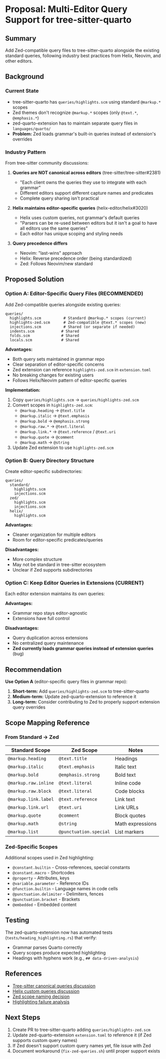 # Proposal: Multi-Editor Query Support for tree-sitter-quarto

## Summary

Add Zed-compatible query files to tree-sitter-quarto alongside the existing standard queries, following industry best practices from Helix, Neovim, and other editors.

## Background

### Current State
- tree-sitter-quarto has `queries/highlights.scm` using standard `@markup.*` scopes
- Zed themes don't recognize `@markup.*` scopes (only `@text.*`, `@emphasis.*`)
- zed-quarto-extension has to maintain separate query files in `languages/quarto/`
- **Problem:** Zed loads grammar's built-in queries instead of extension's overrides

### Industry Pattern

From tree-sitter community discussions:

1. **Queries are NOT canonical across editors** (tree-sitter/tree-sitter#2381)
   - "Each client owns the queries they use to integrate with each grammar"
   - Different editors support different capture names and predicates
   - Complete query sharing isn't practical

2. **Helix maintains editor-specific queries** (helix-editor/helix#3020)
   - Helix uses custom queries, not grammar's default queries
   - "Parsers can be re-used between editors but it isn't a goal to have all editors use the same queries"
   - Each editor has unique scoping and styling needs

3. **Query precedence differs**
   - Neovim: "last-wins" approach
   - Helix: Reverse precedence order (being standardized)
   - Zed: Follows Neovim/new standard

## Proposed Solution

### Option A: Editor-Specific Query Files (RECOMMENDED)

Add Zed-compatible queries alongside existing queries:

```
queries/
  highlights.scm          # Standard @markup.* scopes (current)
  highlights-zed.scm      # Zed-compatible @text.* scopes (new)
  injections.scm          # Shared (or separate if needed)
  indents.scm            # Shared
  folds.scm              # Shared
  locals.scm             # Shared
```

**Advantages:**
- Both query sets maintained in grammar repo
- Clear separation of editor-specific concerns
- Zed extension can reference `highlights-zed.scm` in `extension.toml`
- No breaking changes for existing users
- Follows Helix/Neovim pattern of editor-specific queries

**Implementation:**
1. Copy `queries/highlights.scm` → `queries/highlights-zed.scm`
2. Convert scopes in `highlights-zed.scm`:
   - `@markup.heading` → `@text.title`
   - `@markup.italic` → `@text.emphasis`
   - `@markup.bold` → `@emphasis.strong`
   - `@markup.raw.*` → `@text.literal`
   - `@markup.link.*` → `@text.reference` / `@text.uri`
   - `@markup.quote` → `@comment`
   - `@markup.math` → `@string`
3. Update Zed extension to use `highlights-zed.scm`

### Option B: Query Directory Structure

Create editor-specific subdirectories:

```
queries/
  standard/
    highlights.scm
    injections.scm
  zed/
    highlights.scm
    injections.scm
  helix/
    highlights.scm
```

**Advantages:**
- Cleaner organization for multiple editors
- Room for editor-specific predicates/queries

**Disadvantages:**
- More complex structure
- May not be standard in tree-sitter ecosystem
- Unclear if Zed supports subdirectories

### Option C: Keep Editor Queries in Extensions (CURRENT)

Each editor extension maintains its own queries:

**Advantages:**
- Grammar repo stays editor-agnostic
- Extensions have full control

**Disadvantages:**
- Query duplication across extensions
- No centralized query maintenance
- **Zed currently loads grammar queries instead of extension queries** (bug)

## Recommendation

**Use Option A** (editor-specific query files in grammar repo):

1. **Short-term:** Add `queries/highlights-zed.scm` to tree-sitter-quarto
2. **Medium-term:** Update zed-quarto-extension to reference it
3. **Long-term:** Consider contributing to Zed to properly support extension query overrides

## Scope Mapping Reference

### From Standard → Zed

| Standard Scope | Zed Scope | Notes |
|---|---|---|
| `@markup.heading` | `@text.title` | Headings |
| `@markup.italic` | `@text.emphasis` | Italic text |
| `@markup.bold` | `@emphasis.strong` | Bold text |
| `@markup.raw.inline` | `@text.literal` | Inline code |
| `@markup.raw.block` | `@text.literal` | Code blocks |
| `@markup.link.label` | `@text.reference` | Link text |
| `@markup.link.url` | `@text.uri` | Link URLs |
| `@markup.quote` | `@comment` | Block quotes |
| `@markup.math` | `@string` | Math expressions |
| `@markup.list` | `@punctuation.special` | List markers |

### Zed-Specific Scopes

Additional scopes used in Zed highlighting:
- `@constant.builtin` - Cross-references, special constants
- `@constant.macro` - Shortcodes
- `@property` - Attributes, keys
- `@variable.parameter` - Reference IDs
- `@function.builtin` - Language names in code cells
- `@punctuation.delimiter` - Delimiters, fences
- `@punctuation.bracket` - Brackets
- `@embedded` - Embedded content

## Testing

The zed-quarto-extension now has automated tests (`tests/heading_highlighting.rs`) that verify:
- Grammar parses Quarto correctly
- Query scopes produce expected highlighting
- Headings with hyphens work (e.g., `## data-driven-analysis`)

## References

- [Tree-sitter canonical queries discussion](https://github.com/tree-sitter/tree-sitter/discussions/2381)
- [Helix custom queries discussion](https://github.com/helix-editor/helix/discussions/3020)
- [Zed scope naming decision](./scope-naming-decision.md)
- [Highlighting failure analysis](./highlighting-failure-analysis.md)

## Next Steps

1. Create PR to tree-sitter-quarto adding `queries/highlights-zed.scm`
2. Update zed-quarto-extension `extension.toml` to reference it (if Zed supports custom query names)
3. If Zed doesn't support custom query names yet, file issue with Zed
4. Document workaround (`fix-zed-queries.sh`) until proper support exists
